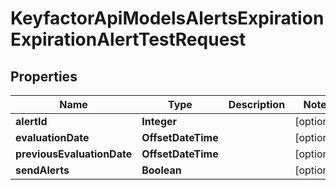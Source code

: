 

# KeyfactorApiModelsAlertsExpirationExpirationAlertTestRequest


## Properties

| Name | Type | Description | Notes |
|------------ | ------------- | ------------- | -------------|
|**alertId** | **Integer** |  |  [optional] |
|**evaluationDate** | **OffsetDateTime** |  |  [optional] |
|**previousEvaluationDate** | **OffsetDateTime** |  |  [optional] |
|**sendAlerts** | **Boolean** |  |  [optional] |



